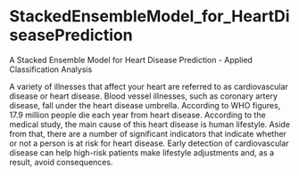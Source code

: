 # StackedEnsembleModel_for_HeartDiseasePrediction
A Stacked Ensemble Model for Heart Disease Prediction - Applied Classification Analysis

A variety of illnesses that affect your heart are referred to as cardiovascular disease or heart disease. Blood vessel illnesses, such as coronary artery disease, fall under the heart disease umbrella. According to WHO figures, 17.9 million people die each year from heart disease. According to the medical study, the main cause of this heart disease is human lifestyle. Aside from that, there are a number of significant indicators that indicate whether or not a person is at risk for heart disease. Early detection of cardiovascular disease can help high-risk patients make lifestyle adjustments and, as a result, avoid consequences.
